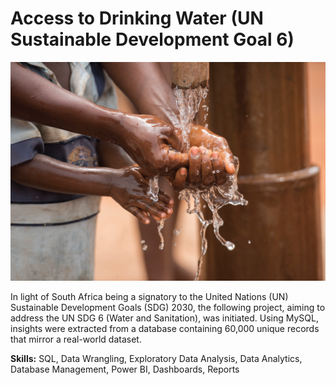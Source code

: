 # Access to Drinking Water (UN Sustainable Development Goal 6)
<img src="https://github.com/za-mntungwa/drinkingWaterAccessSDG/blob/180fd324f84d1e3389d48cd2370af3f2b6ef6541/waterSDG.png?raw=true"/>

In light of South Africa being a signatory to the United Nations (UN) Sustainable Development Goals (SDG) 2030, the following project, aiming to address the UN SDG 6 (Water and Sanitation), was initiated. Using MySQL, insights were extracted from a database containing 60,000 unique records that mirror a real-world dataset.

**Skills:** SQL, Data Wrangling, Exploratory Data Analysis, Data Analytics, Database Management, Power BI, Dashboards, Reports
